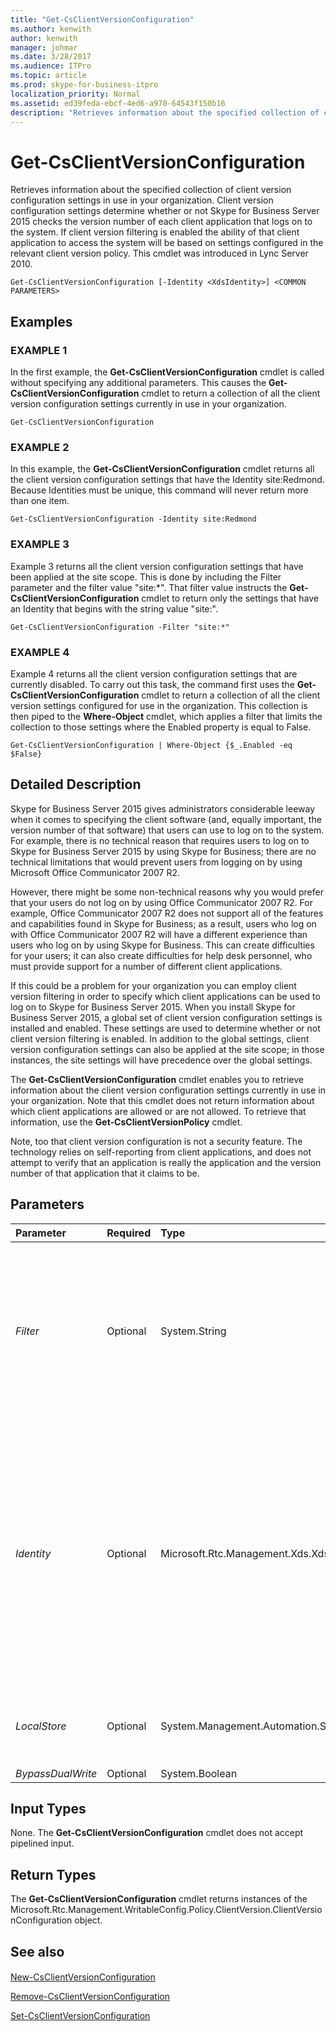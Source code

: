 ```yaml
---
title: "Get-CsClientVersionConfiguration"
ms.author: kenwith
author: kenwith
manager: johmar
ms.date: 3/28/2017
ms.audience: ITPro
ms.topic: article
ms.prod: skype-for-business-itpro
localization_priority: Normal
ms.assetid: ed39feda-ebcf-4ed6-a970-64543f150b16
description: "Retrieves information about the specified collection of client version configuration settings in use in your organization. Client version configuration settings determine whether or not Skype for Business Server 2015 checks the version number of each client application that logs on to the system. If client version filtering is enabled the ability of that client application to access the system will be based on settings configured in the relevant client version policy. This cmdlet was introduced in Lync Server 2010."
---
```


# Get-CsClientVersionConfiguration
 
Retrieves information about the specified collection of client version configuration settings in use in your organization. Client version configuration settings determine whether or not Skype for Business Server 2015 checks the version number of each client application that logs on to the system. If client version filtering is enabled the ability of that client application to access the system will be based on settings configured in the relevant client version policy. This cmdlet was introduced in Lync Server 2010.
  
```
Get-CsClientVersionConfiguration [-Identity <XdsIdentity>] <COMMON PARAMETERS>

```

## Examples

### EXAMPLE 1

In the first example, the **Get-CsClientVersionConfiguration** cmdlet is called without specifying any additional parameters. This causes the **Get-CsClientVersionConfiguration** cmdlet to return a collection of all the client version configuration settings currently in use in your organization.
  
```
Get-CsClientVersionConfiguration
```

### EXAMPLE 2

In this example, the **Get-CsClientVersionConfiguration** cmdlet returns all the client version configuration settings that have the Identity site:Redmond. Because Identities must be unique, this command will never return more than one item.
  
```
Get-CsClientVersionConfiguration -Identity site:Redmond
```

### EXAMPLE 3

Example 3 returns all the client version configuration settings that have been applied at the site scope. This is done by including the Filter parameter and the filter value "site:*". That filter value instructs the **Get-CsClientVersionConfiguration** cmdlet to return only the settings that have an Identity that begins with the string value "site:".
  
```
Get-CsClientVersionConfiguration -Filter "site:*"
```

### EXAMPLE 4

Example 4 returns all the client version configuration settings that are currently disabled. To carry out this task, the command first uses the **Get-CsClientVersionConfiguration** cmdlet to return a collection of all the client version settings configured for use in the organization. This collection is then piped to the **Where-Object** cmdlet, which applies a filter that limits the collection to those settings where the Enabled property is equal to False.
  
```
Get-CsClientVersionConfiguration | Where-Object {$_.Enabled -eq $False}
```

## Detailed Description

Skype for Business Server 2015 gives administrators considerable leeway when it comes to specifying the client software (and, equally important, the version number of that software) that users can use to log on to the system. For example, there is no technical reason that requires users to log on to Skype for Business Server 2015 by using Skype for Business; there are no technical limitations that would prevent users from logging on by using Microsoft Office Communicator 2007 R2. 
  
However, there might be some non-technical reasons why you would prefer that your users do not log on by using Office Communicator 2007 R2. For example, Office Communicator 2007 R2 does not support all of the features and capabilities found in Skype for Business; as a result, users who log on with Office Communicator 2007 R2 will have a different experience than users who log on by using Skype for Business. This can create difficulties for your users; it can also create difficulties for help desk personnel, who must provide support for a number of different client applications. 
  
If this could be a problem for your organization you can employ client version filtering in order to specify which client applications can be used to log on to Skype for Business Server 2015. When you install Skype for Business Server 2015, a global set of client version configuration settings is installed and enabled. These settings are used to determine whether or not client version filtering is enabled. In addition to the global settings, client version configuration settings can also be applied at the site scope; in those instances, the site settings will have precedence over the global settings.
  
The **Get-CsClientVersionConfiguration** cmdlet enables you to retrieve information about the client version configuration settings currently in use in your organization. Note that this cmdlet does not return information about which client applications are allowed or are not allowed. To retrieve that information, use the **Get-CsClientVersionPolicy** cmdlet.
  
Note, too that client version configuration is not a security feature. The technology relies on self-reporting from client applications, and does not attempt to verify that an application is really the application and the version number of that application that it claims to be.
  
## Parameters

|**Parameter**|**Required**|**Type**|**Description**|
|:-----|:-----|:-----|:-----|
| _Filter_ <br/> |Optional  <br/> |System.String  <br/> |Enables you to use wildcard characters in order to return a collection (or collections) of client version configuration settings. To return a collection of all the settings configured at the site scope, use this syntax: -Filter site:*. To return a collection of all the settings that have the string value "EMEA" somewhere in their Identity (the only property you can filter for) use this syntax:  `-Filter *EMEA*`.  <br/> |
| _Identity_ <br/> |Optional  <br/> |Microsoft.Rtc.Management.Xds.XdsIdentity  <br/> |Indicates the unique identifier for the collection of client version configuration settings you want to return. To refer to the global settings, use this syntax:  `-Identity global`. To refer to a collection configured at the site scope, use syntax similar to this:  `-Identity site:Redmond`. You cannot use wildcards when specifying an Identity. If you need to use wildcards, then include the Filter parameter instead.  <br/> If this parameter is not specified then the **Get-CsClientVersionConfiguration** cmdlet returns a collection of all the client version configuration settings in use in the organization. <br/> |
| _LocalStore_ <br/> |Optional  <br/> |System.Management.Automation.SwitchParameter  <br/> |Retrieves the client version configuration data from the local replica of the Central Management store rather than from the Central Management store itself.  <br/> |
| _BypassDualWrite_ <br/> |Optional  <br/> |System.Boolean  <br/> |PARAMVALUE: $true | $false  <br/> |
   
## Input Types

None. The **Get-CsClientVersionConfiguration** cmdlet does not accept pipelined input.
  
## Return Types

The **Get-CsClientVersionConfiguration** cmdlet returns instances of the Microsoft.Rtc.Management.WritableConfig.Policy.ClientVersion.ClientVersionConfiguration object.
  
## See also

#### 

[New-CsClientVersionConfiguration](new-csclientversionconfiguration.md)
  
[Remove-CsClientVersionConfiguration](remove-csclientversionconfiguration.md)
  
[Set-CsClientVersionConfiguration](set-csclientversionconfiguration.md)

